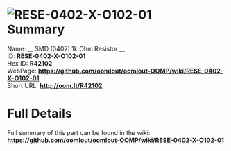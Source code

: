 
![RESE-0402-X-O102-01](https://github.com/oomlout/oomlout-OOMP/blob/master/parts/RESE-0402-X-O102-01/RESE-0402-X-O102-01_420.jpg)   
Summary
=================
  
Name: __ SMD (0402) 1k Ohm Resistor __    
ID: __RESE-0402-X-O102-01__   
Hex ID: __R42102__   
WebPage: __https://github.com/oomlout/oomlout-OOMP/wiki/RESE-0402-X-O102-01__   
Short URL: __http://oom.lt/R42102__   

Full Details
==========================
Full summary of this part can be found in the wiki:   
__https://github.com/oomlout/oomlout-OOMP/wiki/RESE-0402-X-O102-01__    

